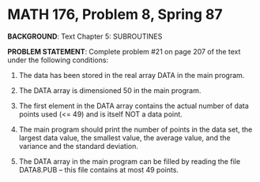 # MATH 176, Problem 8, Spring 87

**BACKGROUND**: Text Chapter 5: SUBROUTINES

**PROBLEM STATEMENT**: Complete problem #21 on page 207 of the text under
                       the following conditions:

   1. The data has been stored in the real array DATA in the main program.

   2. The DATA array is dimensioned 50 in the main program.

   3. The first element in the DATA array contains the actual number of data
      points used (<= 49) and is itself NOT a data point.
   
   4. The main program should print the number of points in the data set,
      the largest data value, the smallest value, the average value, and the
      variance and the standard deviation.

   5. The DATA array in the main program can be filled by reading the file
      DATA8.PUB – this file contains at most 49 points.
